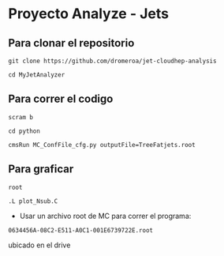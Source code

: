# Proyecto Analyze - Jets
## Para clonar el repositorio

```git clone https://github.com/dromeroa/jet-cloudhep-analysis```


```cd MyJetAnalyzer```

## Para correr el codigo

```scram b```

```cd python```

```cmsRun MC_ConfFile_cfg.py outputFile=TreeFatjets.root```


## Para graficar

```root```

```.L plot_Nsub.C```


* Usar un archivo root de MC para correr el programa:

```0634456A-08C2-E511-A0C1-001E6739722E.root```

ubicado en el drive


